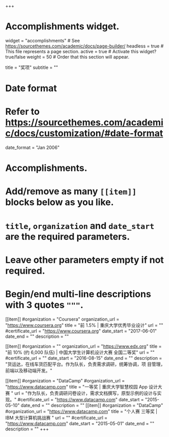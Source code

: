+++
# Accomplishments widget.
widget = "accomplishments"  # See https://sourcethemes.com/academic/docs/page-builder/
headless = true  # This file represents a page section.
active = true  # Activate this widget? true/false
weight = 50  # Order that this section will appear.

title = "奖项"
subtitle = ""

# Date format
#   Refer to https://sourcethemes.com/academic/docs/customization/#date-format
date_format = "Jan 2006"

# Accomplishments.
#   Add/remove as many `[[item]]` blocks below as you like.
#   `title`, `organization` and `date_start` are the required parameters.
#   Leave other parameters empty if not required.
#   Begin/end multi-line descriptions with 3 quotes `"""`.

[[item]]
  #organization = "Coursera"
  organization_url = "https://www.coursera.org"
  title = "前 1.5% | 重庆大学优秀毕业设计"
  url = ""
  #certificate_url = "https://www.coursera.org"
  date_start = "2017-06-01"
  date_end = ""
  description = ""

[[item]]
  #organization = ""
  organization_url = "https://www.edx.org"
  title = "前 10% (约 6,000 队伍) | 中国大学生计算机设计大赛 全国二等奖"
  url = ""
  #certificate_url = ""
  date_start = "2016-08-15"
  date_end = ""
  description = "货运达，在线车货匹配平台。作为队长，负责需求调研，统筹协调，项 目管理，前端以及移动端开发。"
  
[[item]]
  #organization = "DataCamp"
  #organization_url = "https://www.datacamp.com"
  title = "一等奖 | 重庆大学智慧校园 App 设计大赛 "
  url = "作为队长，负责调研问卷设计，需求文档撰写，原型示例的设计与实现。"
  #certificate_url = "https://www.datacamp.com"
  date_start = "2015-05-10"
  date_end = ""
  description = ""
[[item]]
  #organization = "DataCamp"
  #organization_url = "https://www.datacamp.com"
  title = "个人赛 三等奖 | IBM 大型计算机挑战赛 "
  url = ""
  #certificate_url = "https://www.datacamp.com"
  date_start = "2015-05-01"
  date_end = ""
  description = ""
+++
